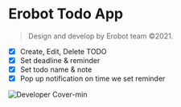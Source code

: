 # Erobot Todo App
> Design and develop by Erobot team ©2021.<br>
- [x] Create, Edit, Delete TODO
- [x] Set deadline & reminder
- [x] Set todo name & note
- [x] Pop up notification on time we set reminder

![Developer Cover-min](https://user-images.githubusercontent.com/29684683/127741029-d2f2532f-a28d-4077-be06-252b0aa3cafb.png)
